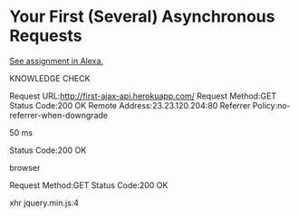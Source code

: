 # Your First (Several) Asynchronous Requests

[See assignment in Alexa.](https://alexa.bitmaker.co/cohorts/67/assignments/2055/latest)


KNOWLEDGE CHECK

<!-- What HTTP method did your browser use to make the request? -->

Request URL:http://first-ajax-api.herokuapp.com/
Request Method:GET
Status Code:200 OK
Remote Address:23.23.120.204:80
Referrer Policy:no-referrer-when-downgrade


<!-- How many milliseconds did it take your browser to complete it? -->

50 ms

<!-- What HTTP status code did the server return? What does that mean? -->

Status Code:200 OK

<!-- Look at the "Initiator" and "Type" columns. Was this an xhr/JavaScript/AJAX request or a normal browser request? -->

browser


<!-- What are the values in the "Method" and "Status" columns? Compare these values to Step 0. -->

Request Method:GET
Status Code:200 OK

<!-- What are the values in the "Type" and "Initiator" columns? Compare these values to Step 0. -->

xhr
jquery.min.js:4	
